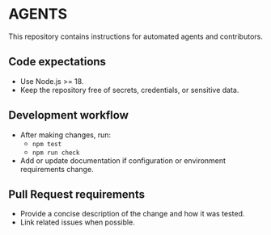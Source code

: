# AGENTS

This repository contains instructions for automated agents and contributors.

## Code expectations
- Use Node.js >= 18.
- Keep the repository free of secrets, credentials, or sensitive data.

## Development workflow
- After making changes, run:
  - `npm test`
  - `npm run check`
- Add or update documentation if configuration or environment requirements change.

## Pull Request requirements
- Provide a concise description of the change and how it was tested.
- Link related issues when possible.

